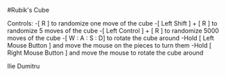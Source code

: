 #Rubik's Cube

Controls:
-[ R ] to randomize one move of the cube
-[ Left Shift ] + [ R ] to randomize 5 moves of the cube
-[ Left Control ] + [ R ] to randomize 5000 moves of the cube
-[ W : A : S : D] to rotate the cube around
-Hold [ Left Mouse Button ] and move the mouse on the pieces to turn them
-Hold [ Right Mouse Button ] and move the mouse to rotate the cube around

Ilie Dumitru
